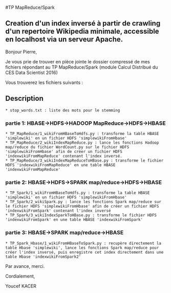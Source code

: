 #TP MapReduce/Spark


## Creation d'un index inversé à partir de crawling d'un repertoire Wikipedia minimale, accessible en localhost via un serveur Apache.

Bonjour Pierre,

Je vous prie de trouver en pièce jointe le dossier compressé de mes fichiers répondant au TP MapReduce/Spark (module Calcul Distribué du CES Data Scientist 2016)

Vous trouverez les fichiers suivants :
## Description

    * stop_words.txt : liste des mots pour le stemming

### partie 1: HBASE->HDFS->HADOOP MapReduce->HDFS->HBASE

    * TP_MapReduce/1_wikiFromHBaseToHdfs.py : transforme la table HBASE 'simplewiki' en un fichier HDFS 'simplewikiFromHbase'
    * TP_MapReduce/2_wikiIndexMapReduce.py : lance les fonctions Hadoop map/reduce du fichier WordCount.py sur le fichier HDFS 'simplewikiFromHbase' afin de créer un fichier HDFS 'indexwikiFromMapReduce' contenant l'index inversé.
    * TP_MapReduce/3_wikiIndexMapReduceToHBase.py : transforme le fichier HDFS 'indexwikiFromMapReduce' en une table HBASE 'indexwikiFromMapReduce'


### partie 2: HBASE->HDFS->SPARK map/reduce->HDFS->HBASE

    * TP_Spark/1_wikiFromHBaseToHdfs.py : transforme la table HBASE 'simplewiki' en un fichier HDFS 'simplewikiFromHbase'
    * TP_Spark/2_wikiSpark.py : lance les fonctions Spark map/reduce sur le fichier HDFS 'simplewikiFromHbase' afin de créer un fichier HDFS 'indexwikiFromSpark' contenant l'index inversé
    * TP_Spark/3_wikiIndexSparkToHBase.py : transforme le fichier HDFS 'indexwikiFromSpark' en une table HBASE 'indexwikiFromSpark'


### partie 3: HBASE->SPARK map/reduce->HBASE

    * TP_Spark_Hbase/1_wikiFromHBaseToSpark.py : recupère directement la table Hbase 'simplewiki', lance les fonctions Spark map/reduce pour créer l'index inversé, puis enregistre cet index directement dans une table Hbase 'indexwikiFromSpark2'


Par avance, merci.

Cordialement,

Youcef KACER
